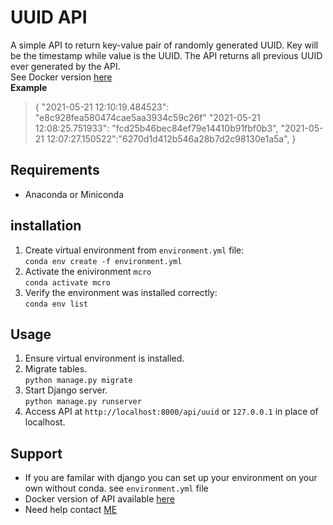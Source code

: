 # UUID API
A simple API to return key-value pair of randomly generated UUID. 
Key will be the timestamp while value is the UUID. The API returns all previous UUID ever generated by the API.  
See Docker version [here](https://github.com/Akandeav/uuid_api_docker)  
**Example**
>{
>"2021-05-21 12:10:19.484523": "e8c928fea580474cae5aa3934c59c26f"
>"2021-05-21 12:08:25.751933": "fcd25b46bec84ef79e14410b91fbf0b3",
>"2021-05-21 12:07:27.150522":"6270d1d412b546a28b7d2c98130e1a5a",
>}

## Requirements
- Anaconda or Miniconda

## installation
1. Create virtual environment from ```environment.yml``` file:  
```conda env create -f environment.yml```
2. Activate the enivironment ```mcro```  
```conda activate mcro```
3. Verify the environment was installed correctly:  
```conda env list```

## Usage
1. Ensure virtual environment is installed.
2. Migrate tables.  
```python manage.py migrate```
3. Start Django server.  
```python manage.py runserver```
4. Access API at ```http://localhost:8000/api/uuid``` or ```127.0.0.1``` in place of localhost.

## Support
- If you are familar with django you can set up your environment on your own without conda. see ```environment.yml``` file
- Docker version of API available [here](https://github.com/Akandeav/uuid_api_docker)
- Need help contact [ME](mailto:akandevic@gmail.com?subject=Support:UUID-API)
